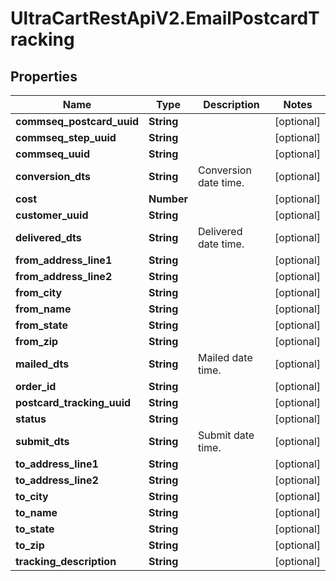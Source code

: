 # UltraCartRestApiV2.EmailPostcardTracking

## Properties

Name | Type | Description | Notes
------------ | ------------- | ------------- | -------------
**commseq_postcard_uuid** | **String** |  | [optional] 
**commseq_step_uuid** | **String** |  | [optional] 
**commseq_uuid** | **String** |  | [optional] 
**conversion_dts** | **String** | Conversion date time. | [optional] 
**cost** | **Number** |  | [optional] 
**customer_uuid** | **String** |  | [optional] 
**delivered_dts** | **String** | Delivered date time. | [optional] 
**from_address_line1** | **String** |  | [optional] 
**from_address_line2** | **String** |  | [optional] 
**from_city** | **String** |  | [optional] 
**from_name** | **String** |  | [optional] 
**from_state** | **String** |  | [optional] 
**from_zip** | **String** |  | [optional] 
**mailed_dts** | **String** | Mailed date time. | [optional] 
**order_id** | **String** |  | [optional] 
**postcard_tracking_uuid** | **String** |  | [optional] 
**status** | **String** |  | [optional] 
**submit_dts** | **String** | Submit date time. | [optional] 
**to_address_line1** | **String** |  | [optional] 
**to_address_line2** | **String** |  | [optional] 
**to_city** | **String** |  | [optional] 
**to_name** | **String** |  | [optional] 
**to_state** | **String** |  | [optional] 
**to_zip** | **String** |  | [optional] 
**tracking_description** | **String** |  | [optional] 


